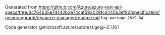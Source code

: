Generated from https://github.com/Azure/azure-rest-api-specs/tree/3c764635e7d442b3e74caf593029fcd440b3ef82/specification/resourcegraph/resource-manager/readme.md tag: `package-2019-04`

Code generator @microsoft.azure/autorest.go@~2.1.161


